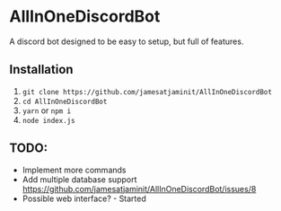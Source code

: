 # AllInOneDiscordBot

A discord bot designed to be easy to setup, but full of features.
## Installation

1) `git clone https://github.com/jamesatjaminit/AllInOneDiscordBot`
2) `cd AllInOneDiscordBot`
3) `yarn` or `npm i`
4) `node index.js`
## TODO:

* Implement more commands
* Add multiple database support https://github.com/jamesatjaminit/AllInOneDiscordBot/issues/8
* Possible web interface? - Started
